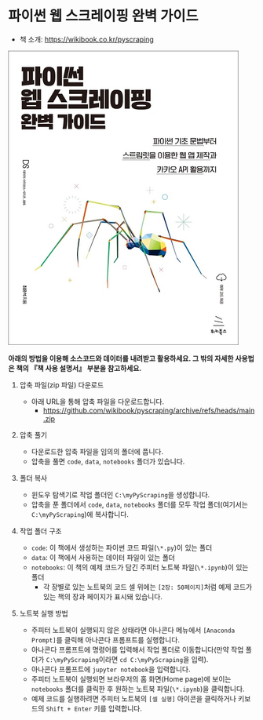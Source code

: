 # 파이썬 웹 스크레이핑 완벽 가이드

- 책 소개: https://wikibook.co.kr/pyscraping

![book_cover_image](book_cover_image.jpg)

**아래의 방법을 이용해 소스코드와 데이터를 내려받고 활용하세요. 그 밖의 자세한 사용법은 책의 『책 사용 설명서』 부분을 참고하세요.**

1. 압축 파일(zip 파일) 다운로드
    - 아래 URL을 통해 압축 파일을 다운로드합니다.
        - https://github.com/wikibook/pyscraping/archive/refs/heads/main.zip

2. 압축 풀기
    - 다운로드한 압축 파일을 임의의 폴더에 풉니다.
    - 압축을 풀면 `code`, `data`, `notebooks` 폴더가 있습니다.

3. 폴더 복사
    - 윈도우 탐색기로 작업 폴더인 `C:\myPyScraping`을 생성합니다.
    - 압축을 푼 폴더에서 `code`, `data`, `notebooks` 폴더를 모두 작업 폴더(여기서는 `C:\myPyScraping`)에 복사합니다.

4. 작업 폴더 구조
    - `code`: 이 책에서 생성하는 파이썬 코드 파일(`\*.py`)이 있는 폴더
    - `data`: 이 책에서 사용하는 데이터 파일이 있는 폴더
    - `notebooks`: 이 책의 예제 코드가 담긴 주피터 노트북 파일(`\*.ipynb`)이 있는 폴더
        - 각 장별로 있는 노트북의 코드 셀 위에는 `[2장: 50페이지]`처럼 예제 코드가 있는 책의 장과 페이지가 표시돼 있습니다.

5. 노트북 실행 방법
    - 주피터 노트북이 실행되지 않은 상태라면 아나콘다 메뉴에서 `[Anaconda Prompt]`를 클릭해 아나콘다 프롬프트를 실행합니다.
    - 아나콘다 프롬프트에 명령어를 입력해서 작업 폴더로 이동합니다(만약 작업 폴더가 `C:\myPyScraping`이라면 `cd C:\myPyScraping`을 입력).
    - 아나콘다 프롬프트에 `jupyter notebook`을 입력합니다.
    - 주피터 노트북이 실행되면 브라우저의 홈 화면(Home page)에 보이는 `notebooks` 폴더를 클릭한 후 원하는 노트북 파일(`\*.ipynb`)을 클릭합니다.
    - 예제 코드를 실행하려면 주피터 노트북의 `[셀 실행]` 아이콘을 클릭하거나 키보드의 `Shift + Enter` 키를 입력합니다. 

